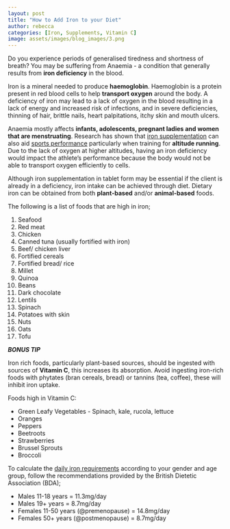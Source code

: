 ```yaml
---
layout: post
title: "How to Add Iron to your Diet"
author: rebecca
categories: [Iron, Supplements, Vitamin C]
image: assets/images/blog_images/3.png
---
```


Do you experience periods of generalised tiredness and shortness of breath? You may be suffering from Anaemia - a condition that generally results from **iron deficiency** in the blood. 

Iron is a mineral needed to produce **haemoglobin**. Haemoglobin is a protein present in red blood cells to help **transport oxygen** around the body. A deficiency of iron may lead to a lack of oxygen in the blood resulting in a lack of energy and increased risk of infections, and in severe deficiencies, thinning of hair, brittle nails, heart palpitations, itchy skin and mouth ulcers. 

Anaemia mostly affects **infants, adolescents, pregnant ladies and women that are menstruating**. Research has shown that [iron supplementation](https://pubmed.ncbi.nlm.nih.gov/30068354/) can also aid [sports performance](https://doi.org/10.1016/j.cophys.2019.05.009) particularly when training for **altitude running**. Due to the lack of oxygen at higher altitudes, having an iron deficiency would impact the athlete’s performance because the body would not be able to transport oxygen efficiently to cells.

Although iron supplementation in tablet form may be essential if the client is already in a deficiency, iron intake can be achieved through diet. Dietary iron can be obtained from both **plant-based** and/or **animal-based** foods.

The following is a list of foods that are high in iron;
1. Seafood
2. Red meat  
3. Chicken 
4. Canned tuna (usually fortified with iron)
5. Beef/ chicken liver
6. Fortified cereals
7. Fortified bread/ rice
8. Millet
9. Quinoa
10. Beans
11. Dark chocolate
12. Lentils 
13. Spinach
14. Potatoes with skin 
15. Nuts
16. Oats
17. Tofu

***BONUS TIP***

Iron rich foods, particularly plant-based sources, should be ingested with sources of **Vitamin C**, this increases its absorption. Avoid ingesting iron-rich foods with phytates (bran cereals, bread) or tannins (tea, coffee), these will inhibit iron uptake.

Foods high in Vitamin C:
* Green Leafy Vegetables - Spinach, kale, rucola, lettuce
* Oranges
* Peppers
* Beetroots
* Strawberries
* Brussel Sprouts
* Broccoli

To calculate the [daily iron requirements](https://www.bda.uk.com/resource/iron-rich-foods-iron-deficiency.html) according to your gender and age group, follow the recommendations provided by the British Dietetic Association (BDA); 
  * Males 11-18 years = 11.3mg/day
  * Males 19+ years = 8.7mg/day
  * Females 11-50 years (@premenopause) = 14.8mg/day
  * Females 50+ years (@postmenopause) = 8.7mg/day
